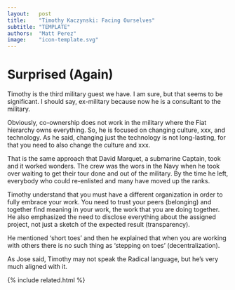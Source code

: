 ```yaml
---
layout:   post
title:    "Timothy Kaczynski: Facing Ourselves"
subtitle: "TEMPLATE"
authors:  "Matt Perez"
image:    "icon-template.svg"
---
```


<div style='display:none;'>
 <p>Timothy Kaczynski may not speak the Radical language, yet, but he&rsquo;s very much aligned with it.</p>
</div>

<h1>Surprised (Again)</h1>
 <p>Timothy is the third military guest we have. I am sure, but that seems to be significant. I should say, ex-military because now he is a consultant to the military.</p>
 <p>Obviously, co-ownership does not work in the military where the Fiat hierarchy owns everything. So, he is focused on changing culture, xxx, and technology. As he said, changing just the technology is not long-lasting, for that you need to also change the culture and xxx.</p>
 <p>That is the same approach that David Marquet, a submarine Captain, took and it worked wonders. The crew was the wors in the Navy when he took over waiting to get their tour done and out of the military. By the time he left, everybody who could re-enlisted and many have moved up the ranks.</p>
 <p>Timothy understand that you must have a different organization in order to fully embrace your work. You need to trust your peers (belonging) and together find meaning in your work, the work that you are doing together. He also emphasized the need to disclose everything about the assigned project, not just a sketch of the expected result (transparency).</p>
 <p>He mentioned &lsquo;short toes&rsquo; and then he explained that when you are working with others there is no such thing as ‘stepping on toes’ (decentralization).</p>
 <p>As Jose said, Timothy may not speak the Radical language, but he&rsquo;s very much aligned with it.</p>

{% include related.html %}